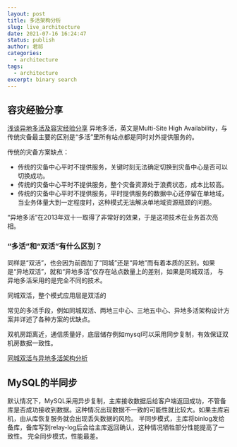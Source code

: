 ```yaml
---
layout: post
title: 多活架构分析
slug: live_architecture
date: 2021-07-16 16:24:47
status: publish
author: 君祁
categories:
  - architecture
tags:
  - architecture
excerpt: binary search
---
```


## 容灾经验分享
[浅谈异地多活及容灾经验分享](https://developer.aliyun.com/article/771429#:~:text=1%20%E4%BB%80%E4%B9%88%E6%98%AF%E5%BC%82%E5%9C%B0%E5%A4%9A,%E4%B8%AD%E5%BF%83%E6%98%AF%E5%90%A6%E5%8F%AF%E4%BB%A5%E5%88%87%E6%8D%A2%E6%88%90%E5%8A%9F%E3%80%82)
异地多活，英文是Multi-Site High Availability，与传统灾备最主要的区别是“多活”里所有站点都是同时对外提供服务的。

传统的灾备方案缺点：
* 传统的灾备中心平时不提供服务，关键时刻无法确定切换到灾备中心是否可以切换成功。
* 传统的灾备中心平时不提供服务，整个灾备资源处于浪费状态，成本比较高。
* 传统的灾备中心平时不提供服务，平时提供服务的数据中心还停留在单地域，当业务体量大到一定程度时，这种模式无法解决单地域资源瓶颈的问题。

“异地多活”在2013年双十一取得了非常好的效果，于是这项技术在业务首次亮相。

### “多活”和“双活”有什么区别？
同样是“双活”，也会因为前面加了“同城”还是“异地”而有着本质的区别。如果是“异地双活”，就和“异地多活”仅存在站点数量上的差别，如果是同城双活，
与异地多活采用的是完全不同的技术。

同城双活，整个模式应用层是双活的

常见的多活手段，例如同城双活、两地三中心、三地五中心、异地多活架构设计方案并详述了各种方案的优缺点。

双机房距离近，通信质量好，底层储存例如mysql可以采用同步复制，有效保证双机房数据一致性。

[同城双活与异地多活架构分析](https://blog.csdn.net/vivo_tech/article/details/108552279)

## MySQL的半同步
默认情况下，MySQL采用异步复制，主库接收数据后给客户端返回成功，不管备库是否成功接收到数据。这种情况出现数据不一致的可能性就比较大。如果主库宕机，由从库恢复服务就会出现丢失数据的风险。
半同步模式，主库将binlog发给备库，备库写到relay-log后会给主库返回确认，这种情况牺牲部分性能提高了一致性。
完全同步模式，性能最差。